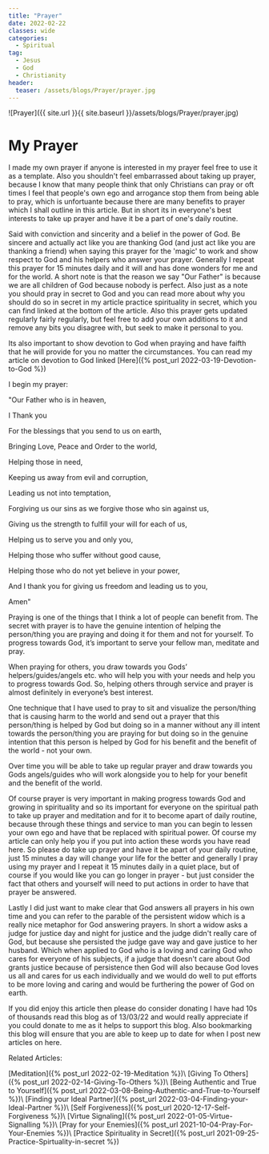 ```yaml
---
title: "Prayer"
date: 2022-02-22
classes: wide
categories:
  - Spiritual 
tag:
  - Jesus
  - God
  - Christianity
header: 
  teaser: /assets/blogs/Prayer/prayer.jpg
---
```


![Prayer]({{ site.url }}{{ site.baseurl }}/assets/blogs/Prayer/prayer.jpg)

# My Prayer

I made my own prayer if anyone is interested in my prayer feel free to use it as a template. Also you shouldn't feel embarrassed about taking up prayer, because I know that many people think that only Christians can pray or oft times I feel that people's own ego and arrogance stop them from being able to pray, which is unfortuante because there are many benefits to prayer which I shall outline in this article. But in short its in everyone's best interests to take up prayer and have it be a part of one's daily routine.

Said with conviction and sincerity and a belief in the power of God. Be sincere and actually act like you are thanking God (and just act like you are thanking a friend) when saying this prayer for the 'magic' to work and show respect to God and his helpers who answer your prayer. Generally I repeat this prayer for 15 minutes daily and it will and has done wonders for me and for the world. A short note is that the reason we say "Our Father" is because we are all children of God because nobody is perfect. Also just as a note you should pray in secret to God and you can read more about why you should do so in secret in my article practice spirituality in secret, which you can find linked at the bottom of the article. Also this prayer gets updated regularly fairly regularly, but feel free to add your own additions to it and remove any bits you disagree with, but seek to make it personal to you.

Its also important to show devotion to God when praying and have faifth that he will provide for you no matter the circumstances. You can read my article on devotion to God linked [Here]({% post_url 2022-03-19-Devotion-to-God %})

I begin my prayer:

"Our Father who is in heaven,

I Thank you 

For the blessings that you send to us on earth,

Bringing Love, Peace and Order to the world,

Helping those in need,

Keeping us away from evil and corruption, 

Leading us not into temptation,

Forgiving us our sins as we forgive those who sin against us,

Giving us the strength to fulfill your will for each of us,

Helping us to serve you and only you,

Helping those who suffer without good cause,

Helping those who do not yet believe in your power,

And I thank you for giving us freedom and leading us to you,

Amen"

Praying is one of the things that I think a lot of people can benefit from. The secret with prayer is to have the genuine intention of helping the person/thing you are praying and doing it for them and not for yourself. To progress towards God, it’s important to serve your fellow man, meditate and pray. 

When praying for others, you draw towards you Gods’ helpers/guides/angels etc. who will help you with your needs and help you to progress towards God. So, helping others through service and prayer is almost definitely in everyone’s best interest.

One technique that I have used to pray to sit and visualize the person/thing that is causing harm to the world and send out a prayer that this person/thing is helped by God but doing so in a manner without any ill intent towards the person/thing you are praying for but doing so in the genuine intention that this person is helped by God for his benefit and the benefit of the world - not your own.

Over time you will be able to take up regular prayer and draw towards you Gods angels/guides who will work alongside you to help for your benefit and the benefit of the world.

Of course prayer is very important in making progress towards God and growing in spirituality and so its important for everyone on the spiritual path to take up prayer and meditation and for it to become apart of daily routine, because through these things and service to man you can begin to lessen your own ego and have that be replaced with spiritual power. Of course my article can only help you if you put into action these words you have read here. So please do take up prayer and have it be apart of your daily routine, just 15 minutes a day will change your life for the better and generally I pray using my prayer and I repeat it 15 minutes daily in a quiet place, but of course if you would like you can go longer in prayer - but just consider the fact that others and yourself will need to put actions in order to have that prayer be answered.

Lastly I did just want to make clear that God answers all prayers in his own time and you can refer to the parable of the persistent widow which is a really nice metaphor for God answering prayers. In short a widow asks a judge for justice day and night for justice and the judge didn't really care of God, but because she persisted the judge gave way and gave justice to her husband. Which when applied to God who is a loving and caring God who cares for everyone of his subjects, if a judge that doesn't care about God grants justice because of persistence then God will also because God loves us all and cares for us each individually and we would do well to put efforts to be more loving and caring and would be furthering the power of God on earth.

If you did enjoy this article then please do consider donating I have had 10s of thousands read this blog as of 13/03/22 and would really appreciate if you could donate to me as it helps to support this blog. Also bookmarking this blog will ensure that you are able to keep up to date for when I post new articles on here.

Related Articles:

[Meditation]({% post_url 2022-02-19-Meditation %})\\
[Giving To Others]({% post_url 2022-02-14-Giving-To-Others %})\\
[Being Authentic and True to Yourself]({% post_url 2022-03-08-Being-Authentic-and-True-to-Yourself %})\\
[Finding your Ideal Partner]({% post_url 2022-03-04-Finding-your-Ideal-Partner %})\\
[Self Forgiveness]({% post_url 2020-12-17-Self-Forgiveness %})\\
[Virtue Signaling]({% post_url 2022-01-05-Virtue-Signalling %})\\
[Pray for your Enemies]({% post_url 2021-10-04-Pray-For-Your-Enemies %})\\
[Practice Spirituality in Secret]({% post_url 2021-09-25-Practice-Spirtuality-in-secret %})
